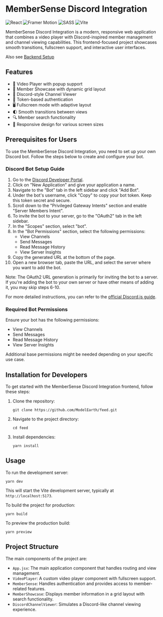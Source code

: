 # MemberSense Discord Integration

![React](https://img.shields.io/badge/React-20232A?style=for-the-badge&logo=react&logoColor=61DAFB)
![Framer Motion](https://img.shields.io/badge/Framer_Motion-0055FF?style=for-the-badge&logo=framer&logoColor=white)
![SASS](https://img.shields.io/badge/Sass-CC6699?style=for-the-badge&logo=sass&logoColor=white)
![Vite](https://img.shields.io/badge/Vite-B73BFE?style=for-the-badge&logo=vite&logoColor=FFD62E)

MemberSense Discord Integration is a modern, responsive web application that combines a video player with Discord-inspired member management and channel viewing capabilities. This frontend-focused project showcases smooth transitions, fullscreen support, and interactive user interfaces.

Also see [Backend Setup](https://github.com/ModelEarth/members)

## Features

- 🎥 Video Player with popup support
- 👥 Member Showcase with dynamic grid layout
- 💬 Discord-style Channel Viewer
- 🔐 Token-based authentication
- 🖥️ Fullscreen mode with adaptive layout
- 🌓 Smooth transitions between views
- 🔍 Member search functionality
- 📱 Responsive design for various screen sizes

## Prerequisites for Users

To use the MemberSense Discord Integration, you need to set up your own Discord bot. Follow the steps below to create and configure your bot.

### Discord Bot Setup Guide

1. Go to the [Discord Developer Portal](https://discord.com/developers/applications).
2. Click on "New Application" and give your application a name.
3. Navigate to the "Bot" tab in the left sidebar and click "Add Bot".
4. Under the bot's username, click "Copy" to copy your bot token. Keep this token secret and secure.
5. Scroll down to the "Privileged Gateway Intents" section and enable "Server Members Intent".
6. To invite the bot to your server, go to the "OAuth2" tab in the left sidebar.
7. In the "Scopes" section, select "bot".
8. In the "Bot Permissions" section, select the following permissions:
   - View Channels
   - Send Messages
   - Read Message History
   - View Server Insights
9. Copy the generated URL at the bottom of the page.
10. Open a new browser tab, paste the URL, and select the server where you want to add the bot.

Note: The OAuth2 URL generation is primarily for inviting the bot to a server. If you're adding the bot to your own server or have other means of adding it, you may skip steps 6-10.

For more detailed instructions, you can refer to the [official Discord.js guide](https://discordjs.guide/preparations/setting-up-a-bot-application.html).

### Required Bot Permissions

Ensure your bot has the following permissions:

- View Channels
- Send Messages
- Read Message History
- View Server Insights

Additional base permissions might be needed depending on your specific use case.

## Installation for Developers

To get started with the MemberSense Discord Integration frontend, follow these steps:

1. Clone the repository:
   ```
   git clone https://github.com/ModelEarth/feed.git
   ```

2. Navigate to the project directory:
   ```
   cd feed
   ```

3. Install dependencies:
   ```
   yarn install
   ```

## Usage

To run the development server:

```
yarn dev
```

This will start the Vite development server, typically at `http://localhost:5173`.

To build the project for production:

```
yarn build
```

To preview the production build:

```
yarn preview
```

## Project Structure

The main components of the project are:

- `App.jsx`: The main application component that handles routing and view management.
- `VideoPlayer`: A custom video player component with fullscreen support.
- `MemberSense`: Handles authentication and provides access to member-related features.
- `MemberShowcase`: Displays member information in a grid layout with search functionality.
- `DiscordChannelViewer`: Simulates a Discord-like channel viewing experience.

